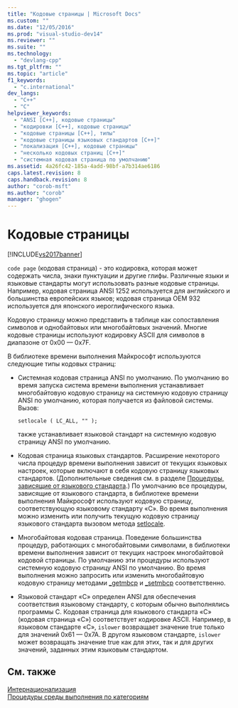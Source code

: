 ```yaml
---
title: "Кодовые страницы | Microsoft Docs"
ms.custom: ""
ms.date: "12/05/2016"
ms.prod: "visual-studio-dev14"
ms.reviewer: ""
ms.suite: ""
ms.technology: 
  - "devlang-cpp"
ms.tgt_pltfrm: ""
ms.topic: "article"
f1_keywords: 
  - "c.international"
dev_langs: 
  - "C++"
  - "C"
helpviewer_keywords: 
  - "ANSI [C++], кодовые страницы"
  - "кодировки [C++], кодовые страницы"
  - "кодовые страницы [C++], типы"
  - "кодовые страницы языковых стандартов [C++]"
  - "локализация [C++], кодовые страницы"
  - "несколько кодовых страниц [C++]"
  - "системная кодовая страница по умолчанию"
ms.assetid: 4a26fc42-185a-4add-98bf-a7b314ae6186
caps.latest.revision: 8
caps.handback.revision: 8
author: "corob-msft"
ms.author: "corob"
manager: "ghogen"
---
```

# Кодовые страницы
[!INCLUDE[vs2017banner](../assembler/inline/includes/vs2017banner.md)]

`code page` \(кодовая страница\) \- это кодировка, которая может содержать числа, знаки пунктуации и другие глифы.  Различные языки и языковые стандарты могут использовать разные кодовые страницы.  Например, кодовая страница ANSI 1252 используется для английского и большинства европейских языков; кодовая страница OEM 932 используется для японского иероглифического языка.  
  
 Кодовую страницу можно представить в таблице как сопоставления символов и однобайтовых или многобайтовых значений.  Многие кодовые страницы используют кодировку ASCII для символов в диапазоне от 0x00 — 0x7F.  
  
 В библиотеке времени выполнения Майкрософт используются следующие типы кодовых страниц:  
  
-   Системная кодовая страница ANSI по умолчанию.  По умолчанию во время запуска система времени выполнения устанавливает многобайтовую кодовую страницу на системную кодовую страницу ANSI по умолчанию, которая получается из файловой системы.  Вызов:  
  
    ```  
    setlocale ( LC_ALL, "" );  
    ```  
  
     также устанавливает языковой стандарт на системную кодовую страницу ANSI по умолчанию.  
  
-   Кодовая страница языковых стандартов.  Расширение некоторого числа процедур времени выполнения зависит от текущих языковых настроек, которые включают в себя кодовую страницу языковых стандартов. \(Дополнительные сведения см. в разделе [Процедуры, зависящие от языкового стандарта](../c-runtime-library/locale.md).\) По умолчанию все процедуры, зависящие от языкового стандарта, в библиотеке времени выполнения Майкрософт используют кодовую страницу, соответствующую языковому стандарту «C».  Во время выполнения можно изменить или получить текущую кодовую страницу языкового стандарта вызовом метода [setlocale](../Topic/setlocale,%20_wsetlocale.md).  
  
-   Многобайтовая кодовая страница.  Поведение большинства процедур, работающих с многобайтовыми символами, в библиотеки времени выполнения зависит от текущих настроек многобайтовой кодовой страницы.  По умолчанию эти процедуры используют системную кодовую страницу ANSI по умолчанию.  Во время выполнения можно запросить или изменить многобайтовую кодовую страницу методами [\_getmbcp](../c-runtime-library/reference/getmbcp.md) и [\_setmbcp](../c-runtime-library/reference/setmbcp.md) соответственно.  
  
-   Языковой стандарт «C» определен ANSI для обеспечения соответствия языковому стандарту, с которым обычно выполнялись программы C.  Кодовая страница для языкового стандарта «C» \(кодовая страница «C»\) соответствует кодировке ASCII.  Например, в языковом стандарте «C», `islower` возвращает значение true только для значений 0x61 — 0x7A.  В другом языковом стандарте, `islower` может возвращать значение true как для этих, так и для других значений, заданных этим языковым стандартом.  
  
## См. также  
 [Интернационализация](../c-runtime-library/internationalization.md)   
 [Процедуры среды выполнения по категориям](../c-runtime-library/run-time-routines-by-category.md)